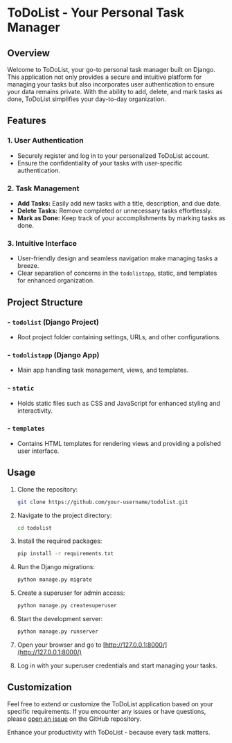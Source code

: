 # ToDoList - Your Personal Task Manager

## Overview

Welcome to ToDoList, your go-to personal task manager built on Django. This application not only provides a secure and intuitive platform for managing your tasks but also incorporates user authentication to ensure your data remains private. With the ability to add, delete, and mark tasks as done, ToDoList simplifies your day-to-day organization.

## Features

### 1. **User Authentication**
   - Securely register and log in to your personalized ToDoList account.
   - Ensure the confidentiality of your tasks with user-specific authentication.

### 2. **Task Management**
   - **Add Tasks:** Easily add new tasks with a title, description, and due date.
   - **Delete Tasks:** Remove completed or unnecessary tasks effortlessly.
   - **Mark as Done:** Keep track of your accomplishments by marking tasks as done.

### 3. **Intuitive Interface**
   - User-friendly design and seamless navigation make managing tasks a breeze.
   - Clear separation of concerns in the `todolistapp`, static, and templates for enhanced organization.

## Project Structure

### - `todolist` (Django Project)
   - Root project folder containing settings, URLs, and other configurations.

### - `todolistapp` (Django App)
   - Main app handling task management, views, and templates.

### - `static`
   - Holds static files such as CSS and JavaScript for enhanced styling and interactivity.

### - `templates`
   - Contains HTML templates for rendering views and providing a polished user interface.

## Usage

1. Clone the repository:

   ```bash
   git clone https://github.com/your-username/todolist.git
   ```

2. Navigate to the project directory:

   ```bash
   cd todolist
   ```

3. Install the required packages:

   ```bash
   pip install -r requirements.txt
   ```

4. Run the Django migrations:

   ```bash
   python manage.py migrate
   ```

5. Create a superuser for admin access:

   ```bash
   python manage.py createsuperuser
   ```

6. Start the development server:

   ```bash
   python manage.py runserver
   ```

7. Open your browser and go to [http://127.0.0.1:8000/](http://127.0.0.1:8000/)

8. Log in with your superuser credentials and start managing your tasks.

## Customization

Feel free to extend or customize the ToDoList application based on your specific requirements. If you encounter any issues or have questions, please [open an issue](https://github.com/dpshah23/todolist/issues) on the GitHub repository.

Enhance your productivity with ToDoList - because every task matters.
